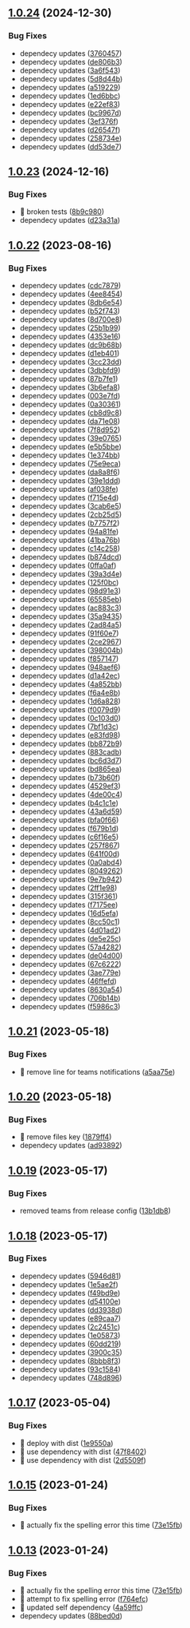 ## [1.0.24](https://github.com/argodevops/semantic-release-teams/compare/v1.0.23...v1.0.24) (2024-12-30)


### Bug Fixes

* dependecy updates ([3760457](https://github.com/argodevops/semantic-release-teams/commit/3760457131320ee65ab3ec6b3acf41a6d393f23b))
* dependecy updates ([de806b3](https://github.com/argodevops/semantic-release-teams/commit/de806b33fefc91e5a1a59969c14f27729972c47d))
* dependecy updates ([3a6f543](https://github.com/argodevops/semantic-release-teams/commit/3a6f543e68afccc2ccd3795dfbdfae954c5986f6))
* dependecy updates ([5d8d44b](https://github.com/argodevops/semantic-release-teams/commit/5d8d44b3b7ea356e99f73c67cdacd448b95fc5e3))
* dependecy updates ([a519229](https://github.com/argodevops/semantic-release-teams/commit/a519229e83ad5eff4f7ff45c710d8d4ff12c3e3e))
* dependecy updates ([1ed6bbc](https://github.com/argodevops/semantic-release-teams/commit/1ed6bbc482d6f22345bc17e4f22f5654e9f21345))
* dependecy updates ([e22ef83](https://github.com/argodevops/semantic-release-teams/commit/e22ef83f40a07769d56dd6ea77df35dea96be995))
* dependecy updates ([bc9967d](https://github.com/argodevops/semantic-release-teams/commit/bc9967d2aabfcb48e2969a44219a7ac358e65db7))
* dependecy updates ([3ef376f](https://github.com/argodevops/semantic-release-teams/commit/3ef376f3f15c7563cf0c4ed80ec49b1787000a40))
* dependecy updates ([d26547f](https://github.com/argodevops/semantic-release-teams/commit/d26547f6a8827b7eef3864ef2e0d2b742220c46b))
* dependecy updates ([258734e](https://github.com/argodevops/semantic-release-teams/commit/258734ee9b2f4f9333250ea8229aec8ed6092861))
* dependecy updates ([dd53de7](https://github.com/argodevops/semantic-release-teams/commit/dd53de705a68c43786e3ed88406bfba23c63e724))

## [1.0.23](https://github.com/argodevops/semantic-release-teams/compare/v1.0.22...v1.0.23) (2024-12-16)


### Bug Fixes

* 🐛 broken tests ([8b9c980](https://github.com/argodevops/semantic-release-teams/commit/8b9c9800d64caf57a8eeefb06b27356c36c4ffe4))
* dependecy updates ([d23a31a](https://github.com/argodevops/semantic-release-teams/commit/d23a31ac8508af75c941f1b57fd57b36839cd2fc))

## [1.0.22](https://github.com/argodevops/semantic-release-teams/compare/v1.0.21...v1.0.22) (2023-08-16)


### Bug Fixes

* dependecy updates ([cdc7879](https://github.com/argodevops/semantic-release-teams/commit/cdc78791bf0943dad4df19d1a4691940137391b8))
* dependecy updates ([4ee8454](https://github.com/argodevops/semantic-release-teams/commit/4ee8454843d0d37167903aa26806ab6fcd85595f))
* dependecy updates ([8db6e54](https://github.com/argodevops/semantic-release-teams/commit/8db6e54f1c424d57a26b11280cc15c93889e7263))
* dependecy updates ([b52f743](https://github.com/argodevops/semantic-release-teams/commit/b52f7436293382c60dfa443621326f34f6b17a1a))
* dependecy updates ([8d700e8](https://github.com/argodevops/semantic-release-teams/commit/8d700e8f5dd871ced98e479303e94c108f74e383))
* dependecy updates ([25b1b99](https://github.com/argodevops/semantic-release-teams/commit/25b1b99f05a64719788a3014956bea3d6caf3383))
* dependecy updates ([4353e16](https://github.com/argodevops/semantic-release-teams/commit/4353e16d23f6b5b7194088f6e3822a0b2e468e06))
* dependecy updates ([dc9b68b](https://github.com/argodevops/semantic-release-teams/commit/dc9b68b79cadad89b0ab6cad409f01197adca4f2))
* dependecy updates ([d1eb401](https://github.com/argodevops/semantic-release-teams/commit/d1eb4014cc1e862d81b9a4d2906352417ec60996))
* dependecy updates ([3cc23dd](https://github.com/argodevops/semantic-release-teams/commit/3cc23ddca5af9c9d99f3c0549603645519d54df5))
* dependecy updates ([3dbbfd9](https://github.com/argodevops/semantic-release-teams/commit/3dbbfd90d905d3f23867d0fe2d6b8d7f426e74de))
* dependecy updates ([87b7fe1](https://github.com/argodevops/semantic-release-teams/commit/87b7fe1566328ed194c54a3cb316cd380cc2eab6))
* dependecy updates ([3b6efa8](https://github.com/argodevops/semantic-release-teams/commit/3b6efa88feb862f0bba28a037e1a85bfd2859ac2))
* dependecy updates ([003e7fd](https://github.com/argodevops/semantic-release-teams/commit/003e7fd3b275594fd9fae66c32187f56f1f2ed31))
* dependecy updates ([0a30361](https://github.com/argodevops/semantic-release-teams/commit/0a30361ad39f60b85199ad2436c5be40b01fd58b))
* dependecy updates ([cb8d9c8](https://github.com/argodevops/semantic-release-teams/commit/cb8d9c80ab2ec3d789661f1934a0951f76596a8d))
* dependecy updates ([da71e08](https://github.com/argodevops/semantic-release-teams/commit/da71e086639e3c5fa0b7d3f885e4532f7b2886c0))
* dependecy updates ([7f8d952](https://github.com/argodevops/semantic-release-teams/commit/7f8d9528fc8e23df01c2fb2d9243567dd2d8de92))
* dependecy updates ([39e0765](https://github.com/argodevops/semantic-release-teams/commit/39e0765aff4f2e107c38e71d6a546f7f2500d11a))
* dependecy updates ([e5b5bbe](https://github.com/argodevops/semantic-release-teams/commit/e5b5bbeed85a5e521c499671f5be897d8c6fcc63))
* dependecy updates ([1e374bb](https://github.com/argodevops/semantic-release-teams/commit/1e374bb7c57460465e966a0558117b298d8b7ada))
* dependecy updates ([75e9eca](https://github.com/argodevops/semantic-release-teams/commit/75e9ecad349e67d08ee34e4a1b3202358644111f))
* dependecy updates ([da8a8f6](https://github.com/argodevops/semantic-release-teams/commit/da8a8f63e11c58b5a0716b716b2b6f6093abd66b))
* dependecy updates ([39e1ddd](https://github.com/argodevops/semantic-release-teams/commit/39e1ddd7577463bef1c3667bb213e22bcd2924af))
* dependecy updates ([af038fe](https://github.com/argodevops/semantic-release-teams/commit/af038fe722284da3e055c5acef058e42bc175e2b))
* dependecy updates ([f715e4d](https://github.com/argodevops/semantic-release-teams/commit/f715e4d815c287f77ba8237f7f6533ec8960b325))
* dependecy updates ([3cab6e5](https://github.com/argodevops/semantic-release-teams/commit/3cab6e52b5aa616d48090e5f72bf9f2182d11a24))
* dependecy updates ([2cb25d5](https://github.com/argodevops/semantic-release-teams/commit/2cb25d518ec100d215193f1a69456c1cba3352a6))
* dependecy updates ([b7757f2](https://github.com/argodevops/semantic-release-teams/commit/b7757f2129ae025fa58ed587353bbe8174a38ae0))
* dependecy updates ([94a81fe](https://github.com/argodevops/semantic-release-teams/commit/94a81feaa864c8c56b8be9656a502c65470e3f20))
* dependecy updates ([41ba76b](https://github.com/argodevops/semantic-release-teams/commit/41ba76b49163991a255e0c384491f362ebe73be9))
* dependecy updates ([c14c258](https://github.com/argodevops/semantic-release-teams/commit/c14c258998271b63a13a9d60f7e42d9a217d4711))
* dependecy updates ([b874dcd](https://github.com/argodevops/semantic-release-teams/commit/b874dcd2a4c1c0975613ce5197b9f6261979f6ba))
* dependecy updates ([0ffa0af](https://github.com/argodevops/semantic-release-teams/commit/0ffa0af0d67e294b3704e71694c7336073ea917f))
* dependecy updates ([39a3d4e](https://github.com/argodevops/semantic-release-teams/commit/39a3d4eb3484dbb5562526c24200f37742b5f4eb))
* dependecy updates ([125f0bc](https://github.com/argodevops/semantic-release-teams/commit/125f0bc9fc5c2913056d0d6c5fa5cb13ffbe77ab))
* dependecy updates ([98d91e3](https://github.com/argodevops/semantic-release-teams/commit/98d91e34eb5d709c5c2d068048ca8e2220d723d1))
* dependecy updates ([65585eb](https://github.com/argodevops/semantic-release-teams/commit/65585eb2d9debfcc5ba638cba442c5a5a4f86961))
* dependecy updates ([ac883c3](https://github.com/argodevops/semantic-release-teams/commit/ac883c3b883b9a51b8c0e21ba399076f0e2bba9f))
* dependecy updates ([35a9435](https://github.com/argodevops/semantic-release-teams/commit/35a9435da7d27b5dc79fa95f0d125985072253d9))
* dependecy updates ([2ad84a5](https://github.com/argodevops/semantic-release-teams/commit/2ad84a5302a749b84e7cf16cfe30b650ee92655b))
* dependecy updates ([91f60e7](https://github.com/argodevops/semantic-release-teams/commit/91f60e70086c511e17fef7978c43d966fe5ec951))
* dependecy updates ([2ce2967](https://github.com/argodevops/semantic-release-teams/commit/2ce29676ce58a23e0c765b1a836b6af224f9e590))
* dependecy updates ([398004b](https://github.com/argodevops/semantic-release-teams/commit/398004bdd0270367d8b106f796cb71eda8c15a03))
* dependecy updates ([f857147](https://github.com/argodevops/semantic-release-teams/commit/f85714770ecaa54b5166a9b5375d4f70eae29434))
* dependecy updates ([948aef6](https://github.com/argodevops/semantic-release-teams/commit/948aef6dd3f276769eaee0c55dc4b63bab3ef04c))
* dependecy updates ([d1a42ec](https://github.com/argodevops/semantic-release-teams/commit/d1a42ec13561dceae8b9486126689a5c26931e72))
* dependecy updates ([4a852bb](https://github.com/argodevops/semantic-release-teams/commit/4a852bb6145eece9dfbf8e8be7b5485311ff0246))
* dependecy updates ([f6a4e8b](https://github.com/argodevops/semantic-release-teams/commit/f6a4e8b8cddd2713995e6ab4172face2d8a1c573))
* dependecy updates ([1d6a828](https://github.com/argodevops/semantic-release-teams/commit/1d6a82812961bc493fae30fac108b8deb9747d53))
* dependecy updates ([f0079d9](https://github.com/argodevops/semantic-release-teams/commit/f0079d95a42200dd3b73f289a031c03cea9a8cb6))
* dependecy updates ([0c103d0](https://github.com/argodevops/semantic-release-teams/commit/0c103d07a832cba98e85f77fae5154fc3ec90a20))
* dependecy updates ([7bf1d3c](https://github.com/argodevops/semantic-release-teams/commit/7bf1d3c0d88303e0fd7a7315149c5bd71be2af71))
* dependecy updates ([e83fd98](https://github.com/argodevops/semantic-release-teams/commit/e83fd98573f93af1df9b4317f2fe6d9feb4a5f06))
* dependecy updates ([bb872b9](https://github.com/argodevops/semantic-release-teams/commit/bb872b983f9f216abd13767240f6e6b4fbee753d))
* dependecy updates ([883cadb](https://github.com/argodevops/semantic-release-teams/commit/883cadb64feb39c974c08f32fc3cbd288f97ad6b))
* dependecy updates ([bc6d3d7](https://github.com/argodevops/semantic-release-teams/commit/bc6d3d757c76435898d33f51a784e7c3c71ce1dc))
* dependecy updates ([bd865ea](https://github.com/argodevops/semantic-release-teams/commit/bd865ea91c0f90d7722bcb434b3716b1b1e4808d))
* dependecy updates ([b73b60f](https://github.com/argodevops/semantic-release-teams/commit/b73b60f148297733b10a08056da1bd30f88da299))
* dependecy updates ([4529ef3](https://github.com/argodevops/semantic-release-teams/commit/4529ef388a2d943e137e98669b8254f0bdb99814))
* dependecy updates ([4de00c4](https://github.com/argodevops/semantic-release-teams/commit/4de00c465808bf9d4bbccc8cd45464a0df87bb98))
* dependecy updates ([b4c1c1e](https://github.com/argodevops/semantic-release-teams/commit/b4c1c1efe889c5c836bc26ea544e732ba8650f02))
* dependecy updates ([43a6d59](https://github.com/argodevops/semantic-release-teams/commit/43a6d5936cad2aefa42721cfbf4ec48409867f91))
* dependecy updates ([bfa0f66](https://github.com/argodevops/semantic-release-teams/commit/bfa0f663ceb1ab3be771266e19811d281f287a25))
* dependecy updates ([f679b1d](https://github.com/argodevops/semantic-release-teams/commit/f679b1d5c2a179995c9f297b6a504324b0172342))
* dependecy updates ([c6f16e5](https://github.com/argodevops/semantic-release-teams/commit/c6f16e5e9290547d4c80cf08fd822a668e8cf352))
* dependecy updates ([257f867](https://github.com/argodevops/semantic-release-teams/commit/257f867e861a6b2a9e509b8ffcff545e5022f48e))
* dependecy updates ([641f00d](https://github.com/argodevops/semantic-release-teams/commit/641f00de46f513eafb32bd0641ecdffd649baae8))
* dependecy updates ([0a0abd4](https://github.com/argodevops/semantic-release-teams/commit/0a0abd4a5cf29f88719de3a68f66b615a302c4b8))
* dependecy updates ([8049262](https://github.com/argodevops/semantic-release-teams/commit/8049262edc60a115e4108ca16dc3d0e3b66ebf10))
* dependecy updates ([9e7b942](https://github.com/argodevops/semantic-release-teams/commit/9e7b9425bc68acc4c612522d45f6a4af7c97cd92))
* dependecy updates ([2ff1e98](https://github.com/argodevops/semantic-release-teams/commit/2ff1e985c6d41599e6d730e4c0f4f15ed8697ebd))
* dependecy updates ([315f361](https://github.com/argodevops/semantic-release-teams/commit/315f36140e96fc81c6df49b06debcbcf1c5dcf5f))
* dependecy updates ([f7175ee](https://github.com/argodevops/semantic-release-teams/commit/f7175eeeae80a06d29573083b70beca0be9e4168))
* dependecy updates ([16d5efa](https://github.com/argodevops/semantic-release-teams/commit/16d5efa63cd36582e1be16a5975874a2a1df0d19))
* dependecy updates ([8cc50c1](https://github.com/argodevops/semantic-release-teams/commit/8cc50c1e07e66c65444473173066e6c53ca79f46))
* dependecy updates ([4d01ad2](https://github.com/argodevops/semantic-release-teams/commit/4d01ad2fe6bfb19ba9bdbb4b13dc53e44ac71dc2))
* dependecy updates ([de5e25c](https://github.com/argodevops/semantic-release-teams/commit/de5e25cf117bb3f97a4aee0394c6e49b0db514ab))
* dependecy updates ([57a4282](https://github.com/argodevops/semantic-release-teams/commit/57a428248e41bd27a84af37c2a0b291c7ed6850b))
* dependecy updates ([de04d00](https://github.com/argodevops/semantic-release-teams/commit/de04d0096f78dbfac5177d9738ddc8879e2be433))
* dependecy updates ([67c6222](https://github.com/argodevops/semantic-release-teams/commit/67c6222c3a827befa754d0b987e1e8fc6e621323))
* dependecy updates ([3ae779e](https://github.com/argodevops/semantic-release-teams/commit/3ae779e2617ea16ba5ca4c813eeb0ad986c6ae93))
* dependecy updates ([46ffefd](https://github.com/argodevops/semantic-release-teams/commit/46ffefdd292af00b6c730b961d45412f72fe6feb))
* dependecy updates ([8630a54](https://github.com/argodevops/semantic-release-teams/commit/8630a542947c8d1729a4400f4dfa98f16c72471c))
* dependecy updates ([706b14b](https://github.com/argodevops/semantic-release-teams/commit/706b14b82272d4aa7eb8b79cc326d999ebfa526c))
* dependecy updates ([f5986c3](https://github.com/argodevops/semantic-release-teams/commit/f5986c3e5ad2c7a596dd1b300098681c207d594d))

## [1.0.21](https://github.com/argodevops/semantic-release-teams/compare/v1.0.20...v1.0.21) (2023-05-18)


### Bug Fixes

* 🐛 remove line for teams notifications ([a5aa75e](https://github.com/argodevops/semantic-release-teams/commit/a5aa75e1a512172e19fd653622de52157e746f8f))

## [1.0.20](https://github.com/argodevops/semantic-release-teams/compare/v1.0.19...v1.0.20) (2023-05-18)


### Bug Fixes

* 🐛 remove files key ([1879ff4](https://github.com/argodevops/semantic-release-teams/commit/1879ff4de364bc4c8ca04de38183edf8c4920efa))
* dependecy updates ([ad93892](https://github.com/argodevops/semantic-release-teams/commit/ad93892b579ff1ffe65ba80479f053edb1004b00))

## [1.0.19](https://github.com/argodevops/semantic-release-teams/compare/v1.0.18...v1.0.19) (2023-05-17)


### Bug Fixes

* removed teams from release config ([13b1db8](https://github.com/argodevops/semantic-release-teams/commit/13b1db85acba7cbd84f5ccb55aa2e5b2a692835d))

## [1.0.18](https://github.com/argodevops/semantic-release-teams/compare/v1.0.17...v1.0.18) (2023-05-17)


### Bug Fixes

* dependecy updates ([5946d81](https://github.com/argodevops/semantic-release-teams/commit/5946d811edf17815e5d115813fc8ddaaca413805))
* dependecy updates ([1e5ae2f](https://github.com/argodevops/semantic-release-teams/commit/1e5ae2fdf6059178691fe52582d12e189d42ea1b))
* dependecy updates ([f49bd9e](https://github.com/argodevops/semantic-release-teams/commit/f49bd9e137f8a7fc68001e9db592e12175f1bf09))
* dependecy updates ([d54100e](https://github.com/argodevops/semantic-release-teams/commit/d54100e1c44708d30f97a651246a8af3fb8bf1e3))
* dependecy updates ([dd3938d](https://github.com/argodevops/semantic-release-teams/commit/dd3938d5c96043fcd33a3711f126a8454a22f14b))
* dependecy updates ([e89caa7](https://github.com/argodevops/semantic-release-teams/commit/e89caa7ee2f624ec327e4a87d806362b8a678287))
* dependecy updates ([2c2451c](https://github.com/argodevops/semantic-release-teams/commit/2c2451c154ce7c3be012b49633d629351bc86ff0))
* dependecy updates ([1e05873](https://github.com/argodevops/semantic-release-teams/commit/1e0587382f2206006d6ce47604c6892ca686ded7))
* dependecy updates ([60dd219](https://github.com/argodevops/semantic-release-teams/commit/60dd2198da052608e2ee472827f3351bb265b94e))
* dependecy updates ([3900c35](https://github.com/argodevops/semantic-release-teams/commit/3900c352d8d462006115f2e324a6a1c16913a8c5))
* dependecy updates ([8bbb8f3](https://github.com/argodevops/semantic-release-teams/commit/8bbb8f3b9ab124e928237f2d9d0decf6bbcd9df1))
* dependecy updates ([93c1584](https://github.com/argodevops/semantic-release-teams/commit/93c158459760a9f80663fb2af9a88de84efffe86))
* dependecy updates ([748d896](https://github.com/argodevops/semantic-release-teams/commit/748d8966e93ef242f757096f4130fbe6093b2ccc))

## [1.0.17](https://github.com/argodevops/semantic-release-teams/compare/v1.0.16...v1.0.17) (2023-05-04)


### Bug Fixes

* 🐛 deploy with dist ([1e9550a](https://github.com/argodevops/semantic-release-teams/commit/1e9550a8278c7d904180c5758c6d51458f7ebdc9))
* 🐛 use dependency with dist ([47f8402](https://github.com/argodevops/semantic-release-teams/commit/47f84027421187858836fe5a5caa597dc8b4d434))
* 🐛 use dependency with dist ([2d5509f](https://github.com/argodevops/semantic-release-teams/commit/2d5509ff22aa9448975282b1395d1be9ffc9c280))

## [1.0.15](https://github.com/argodevops/semantic-release-teams/compare/v1.0.14...v1.0.15) (2023-01-24)


### Bug Fixes

* 🐛 actually fix the spelling error this time ([73e15fb](https://github.com/argodevops/semantic-release-teams/commit/73e15fbf52e0a489d67db35d4fa1868cf3888e47))

## [1.0.13](https://github.com/argodevops/semantic-release-teams/compare/v1.0.12...v1.0.13) (2023-01-24)


### Bug Fixes

* 🐛 actually fix the spelling error this time ([73e15fb](https://github.com/argodevops/semantic-release-teams/commit/73e15fbf52e0a489d67db35d4fa1868cf3888e47))
* 🐛 attempt to fix spelling error ([f764efc](https://github.com/argodevops/semantic-release-teams/commit/f764efc058bbd1e1a74a53bb92c27c5505320dc7))
* 🐛 updated self dependency ([4a59ffc](https://github.com/argodevops/semantic-release-teams/commit/4a59ffcf3f26654a1512e44ea48056bb82808200))
* dependecy updates ([88bed0d](https://github.com/argodevops/semantic-release-teams/commit/88bed0d204dca302b762620d120a40187a376f75))
